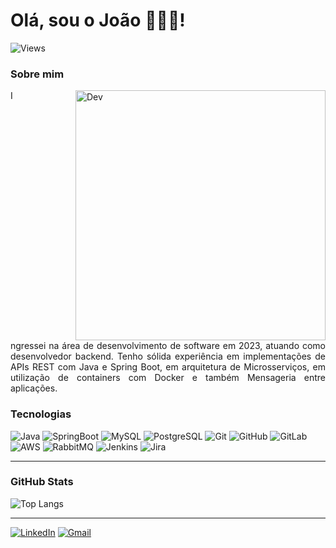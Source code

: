# Olá, sou o João 🧑🏻‍💻!
<div>
  <img alt="Views" src="https://views.whatilearened.today/views/github/joaocalca/joaocalca.svg">
</div>

### Sobre mim
<img alt="Dev" src="https://img.freepik.com/photos-gratuite/portrait-3d-personnes_23-2150793856.jpg?semt=ais_hybrid" width="400" align="right" style="margin-left: 100px;">
<p align="justify">
  Ingressei na área de desenvolvimento de software em 2023, atuando como desenvolvedor backend. Tenho sólida experiência em implementações de APIs REST com Java e Spring Boot, em arquitetura de Microsserviços, em utilização de containers com Docker e também Mensageria entre aplicações.
</p>

### Tecnologias
![Java](https://img.shields.io/badge/Java-ED8B00?style=for-the-badge&logo=openjdk&logoColor=white)
![SpringBoot](https://img.shields.io/badge/Spring-6DB33F?style=for-the-badge&logo=spring&logoColor=white)
![MySQL](https://img.shields.io/badge/MySQL-00000F?style=for-the-badge&logo=mysql&logoColor=white)
![PostgreSQL](https://img.shields.io/badge/PostgreSQL-316192?style=for-the-badge&logo=postgresql&logoColor=white)
![Git](https://img.shields.io/badge/GIT-E44C30?style=for-the-badge&logo=git&logoColor=white)
![GitHub](https://img.shields.io/badge/GitHub-100000?style=for-the-badge&logo=github&logoColor=white)
![GitLab](https://img.shields.io/badge/GitLab-330F63?style=for-the-badge&logo=gitlab&logoColor=white)
![AWS](https://img.shields.io/badge/Amazon_AWS-FF9900?style=for-the-badge&logo=amazonaws&logoColor=white)
![RabbitMQ](https://img.shields.io/badge/rabbitmq-%23FF6600.svg?&style=for-the-badge&logo=rabbitmq&logoColor=white)
![Jenkins](https://img.shields.io/badge/Jenkins-D24939?style=for-the-badge&logo=Jenkins&logoColor=white)
![Jira](https://img.shields.io/badge/Jira-0052CC?style=for-the-badge&logo=Jira&logoColor=white)

---

### GitHub Stats
![Top Langs](https://github-readme-stats-git-masterrstaa-rickstaa.vercel.app/api/top-langs/?username=joaocalca&layout=compact&theme=onedark&border_color=30A3DC&title_color=E94D5F&text_color=FFF)

---

[![LinkedIn](https://img.shields.io/badge/-LinkedIn-blue?style=for-the-badge&logo=linkedin&logoColor=white)](https://www.linkedin.com/in/joaovictorcalca/)
[![Gmail](https://img.shields.io/badge/-Gmail-c14438?style=for-the-badge&logo=Gmail&logoColor=white)](mailto:desenvolvimento.joaocalca@gmail.com)
